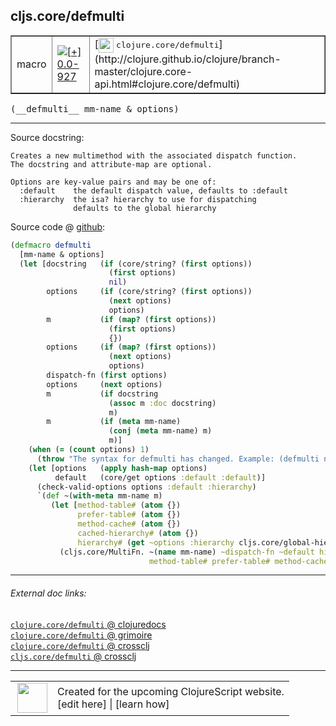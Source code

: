 ## cljs.core/defmulti



 <table border="1">
<tr>
<td>macro</td>
<td><a href="https://github.com/cljsinfo/cljs-api-docs/tree/0.0-927"><img valign="middle" alt="[+] 0.0-927" title="Added in 0.0-927" src="https://img.shields.io/badge/+-0.0--927-lightgrey.svg"></a> </td>
<td>
[<img height="24px" valign="middle" src="http://i.imgur.com/1GjPKvB.png"> <samp>clojure.core/defmulti</samp>](http://clojure.github.io/clojure/branch-master/clojure.core-api.html#clojure.core/defmulti)
</td>
</tr>
</table>


 <samp>
(__defmulti__ mm-name & options)<br>
</samp>

---





Source docstring:

```
Creates a new multimethod with the associated dispatch function.
The docstring and attribute-map are optional.

Options are key-value pairs and may be one of:
  :default    the default dispatch value, defaults to :default
  :hierarchy  the isa? hierarchy to use for dispatching
              defaults to the global hierarchy
```


Source code @ [github](https://github.com/clojure/clojurescript/blob/r1443/src/clj/cljs/core.clj#L1043-L1084):

```clj
(defmacro defmulti
  [mm-name & options]
  (let [docstring   (if (core/string? (first options))
                      (first options)
                      nil)
        options     (if (core/string? (first options))
                      (next options)
                      options)
        m           (if (map? (first options))
                      (first options)
                      {})
        options     (if (map? (first options))
                      (next options)
                      options)
        dispatch-fn (first options)
        options     (next options)
        m           (if docstring
                      (assoc m :doc docstring)
                      m)
        m           (if (meta mm-name)
                      (conj (meta mm-name) m)
                      m)]
    (when (= (count options) 1)
      (throw "The syntax for defmulti has changed. Example: (defmulti name dispatch-fn :default dispatch-value)"))
    (let [options   (apply hash-map options)
          default   (core/get options :default :default)]
      (check-valid-options options :default :hierarchy)
      `(def ~(with-meta mm-name m)
         (let [method-table# (atom {})
               prefer-table# (atom {})
               method-cache# (atom {})
               cached-hierarchy# (atom {})
               hierarchy# (get ~options :hierarchy cljs.core/global-hierarchy)]
           (cljs.core/MultiFn. ~(name mm-name) ~dispatch-fn ~default hierarchy#
                               method-table# prefer-table# method-cache# cached-hierarchy#))))))
```

<!--
Repo - tag - source tree - lines:

 <pre>
clojurescript @ r1443
└── src
    └── clj
        └── cljs
            └── <ins>[core.clj:1043-1084](https://github.com/clojure/clojurescript/blob/r1443/src/clj/cljs/core.clj#L1043-L1084)</ins>
</pre>

-->

---



###### External doc links:

[`clojure.core/defmulti` @ clojuredocs](http://clojuredocs.org/clojure.core/defmulti)<br>
[`clojure.core/defmulti` @ grimoire](http://conj.io/store/v1/org.clojure/clojure/1.7.0-beta3/clj/clojure.core/defmulti/)<br>
[`clojure.core/defmulti` @ crossclj](http://crossclj.info/fun/clojure.core/defmulti.html)<br>
[`cljs.core/defmulti` @ crossclj](http://crossclj.info/fun/cljs.core/defmulti.html)<br>

---

 <table>
<tr><td>
<img valign="middle" align="right" width="48px" src="http://i.imgur.com/Hi20huC.png">
</td><td>
Created for the upcoming ClojureScript website.<br>
[edit here] | [learn how]
</td></tr></table>

[edit here]:https://github.com/cljsinfo/cljs-api-docs/blob/master/cljsdoc/cljs.core/defmulti.cljsdoc
[learn how]:https://github.com/cljsinfo/cljs-api-docs/wiki/cljsdoc-files

<!--

This information was too distracting to show to readers, but I'll leave it
commented here since it is helpful to:

- pretty-print the data used to generate this document
- and show how to retrieve that data



The API data for this symbol:

```clj
{:ns "cljs.core",
 :name "defmulti",
 :signature ["[mm-name & options]"],
 :history [["+" "0.0-927"]],
 :type "macro",
 :full-name-encode "cljs.core/defmulti",
 :source {:code "(defmacro defmulti\n  [mm-name & options]\n  (let [docstring   (if (core/string? (first options))\n                      (first options)\n                      nil)\n        options     (if (core/string? (first options))\n                      (next options)\n                      options)\n        m           (if (map? (first options))\n                      (first options)\n                      {})\n        options     (if (map? (first options))\n                      (next options)\n                      options)\n        dispatch-fn (first options)\n        options     (next options)\n        m           (if docstring\n                      (assoc m :doc docstring)\n                      m)\n        m           (if (meta mm-name)\n                      (conj (meta mm-name) m)\n                      m)]\n    (when (= (count options) 1)\n      (throw \"The syntax for defmulti has changed. Example: (defmulti name dispatch-fn :default dispatch-value)\"))\n    (let [options   (apply hash-map options)\n          default   (core/get options :default :default)]\n      (check-valid-options options :default :hierarchy)\n      `(def ~(with-meta mm-name m)\n         (let [method-table# (atom {})\n               prefer-table# (atom {})\n               method-cache# (atom {})\n               cached-hierarchy# (atom {})\n               hierarchy# (get ~options :hierarchy cljs.core/global-hierarchy)]\n           (cljs.core/MultiFn. ~(name mm-name) ~dispatch-fn ~default hierarchy#\n                               method-table# prefer-table# method-cache# cached-hierarchy#))))))",
          :title "Source code",
          :repo "clojurescript",
          :tag "r1443",
          :filename "src/clj/cljs/core.clj",
          :lines [1043 1084]},
 :full-name "cljs.core/defmulti",
 :clj-symbol "clojure.core/defmulti",
 :docstring "Creates a new multimethod with the associated dispatch function.\nThe docstring and attribute-map are optional.\n\nOptions are key-value pairs and may be one of:\n  :default    the default dispatch value, defaults to :default\n  :hierarchy  the isa? hierarchy to use for dispatching\n              defaults to the global hierarchy"}

```

Retrieve the API data for this symbol:

```clj
;; from Clojure REPL
(require '[clojure.edn :as edn])
(-> (slurp "https://raw.githubusercontent.com/cljsinfo/cljs-api-docs/catalog/cljs-api.edn")
    (edn/read-string)
    (get-in [:symbols "cljs.core/defmulti"]))
```

-->
